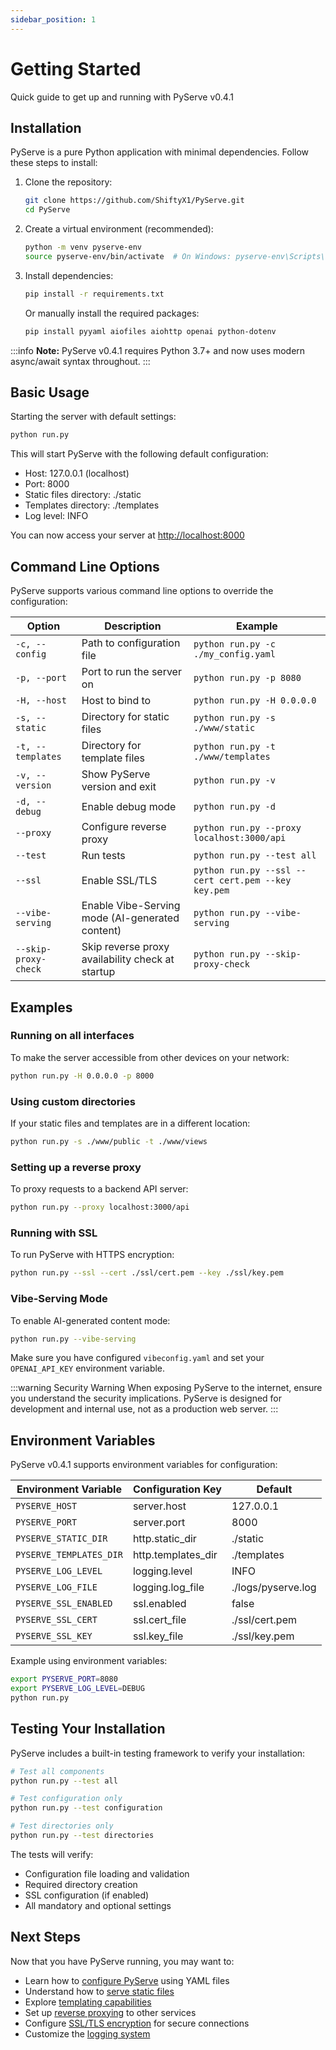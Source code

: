 ```yaml
---
sidebar_position: 1
---
```


# Getting Started

Quick guide to get up and running with PyServe v0.4.1

## Installation

PyServe is a pure Python application with minimal dependencies. Follow these steps to install:

1. Clone the repository:
   ```bash
   git clone https://github.com/ShiftyX1/PyServe.git
   cd PyServe
   ```

2. Create a virtual environment (recommended):
   ```bash
   python -m venv pyserve-env
   source pyserve-env/bin/activate  # On Windows: pyserve-env\Scripts\activate
   ```

3. Install dependencies:
   ```bash
   pip install -r requirements.txt
   ```
   
   Or manually install the required packages:
   ```bash
   pip install pyyaml aiofiles aiohttp openai python-dotenv
   ```

:::info
**Note:** PyServe v0.4.1 requires Python 3.7+ and now uses modern async/await syntax throughout.
:::

## Basic Usage

Starting the server with default settings:

```bash
python run.py
```

This will start PyServe with the following default configuration:
- Host: 127.0.0.1 (localhost)
- Port: 8000
- Static files directory: ./static
- Templates directory: ./templates
- Log level: INFO

You can now access your server at [http://localhost:8000](http://localhost:8000)

## Command Line Options

PyServe supports various command line options to override the configuration:

| Option | Description | Example |
|--------|-------------|---------|
| `-c, --config` | Path to configuration file | `python run.py -c ./my_config.yaml` |
| `-p, --port` | Port to run the server on | `python run.py -p 8080` |
| `-H, --host` | Host to bind to | `python run.py -H 0.0.0.0` |
| `-s, --static` | Directory for static files | `python run.py -s ./www/static` |
| `-t, --templates` | Directory for template files | `python run.py -t ./www/templates` |
| `-v, --version` | Show PyServe version and exit | `python run.py -v` |
| `-d, --debug` | Enable debug mode | `python run.py -d` |
| `--proxy` | Configure reverse proxy | `python run.py --proxy localhost:3000/api` |
| `--test` | Run tests | `python run.py --test all` |
| `--ssl` | Enable SSL/TLS | `python run.py --ssl --cert cert.pem --key key.pem` |
| `--vibe-serving` | Enable Vibe-Serving mode (AI-generated content) | `python run.py --vibe-serving` |
| `--skip-proxy-check` | Skip reverse proxy availability check at startup | `python run.py --skip-proxy-check` |

## Examples

### Running on all interfaces

To make the server accessible from other devices on your network:
```bash
python run.py -H 0.0.0.0 -p 8000
```

### Using custom directories

If your static files and templates are in a different location:
```bash
python run.py -s ./www/public -t ./www/views
```

### Setting up a reverse proxy

To proxy requests to a backend API server:
```bash
python run.py --proxy localhost:3000/api
```

### Running with SSL

To run PyServe with HTTPS encryption:
```bash
python run.py --ssl --cert ./ssl/cert.pem --key ./ssl/key.pem
```

### Vibe-Serving Mode

To enable AI-generated content mode:
```bash
python run.py --vibe-serving
```

Make sure you have configured `vibeconfig.yaml` and set your `OPENAI_API_KEY` environment variable.

:::warning Security Warning
When exposing PyServe to the internet, ensure you understand the security implications. PyServe is designed for development and internal use, not as a production web server.
:::

## Environment Variables

PyServe v0.4.1 supports environment variables for configuration:

| Environment Variable | Configuration Key | Default |
|---------------------|-------------------|---------|
| `PYSERVE_HOST` | server.host | 127.0.0.1 |
| `PYSERVE_PORT` | server.port | 8000 |
| `PYSERVE_STATIC_DIR` | http.static_dir | ./static |
| `PYSERVE_TEMPLATES_DIR` | http.templates_dir | ./templates |
| `PYSERVE_LOG_LEVEL` | logging.level | INFO |
| `PYSERVE_LOG_FILE` | logging.log_file | ./logs/pyserve.log |
| `PYSERVE_SSL_ENABLED` | ssl.enabled | false |
| `PYSERVE_SSL_CERT` | ssl.cert_file | ./ssl/cert.pem |
| `PYSERVE_SSL_KEY` | ssl.key_file | ./ssl/key.pem |

Example using environment variables:
```bash
export PYSERVE_PORT=8080
export PYSERVE_LOG_LEVEL=DEBUG
python run.py
```

## Testing Your Installation

PyServe includes a built-in testing framework to verify your installation:

```bash
# Test all components
python run.py --test all

# Test configuration only
python run.py --test configuration

# Test directories only
python run.py --test directories
```

The tests will verify:
- Configuration file loading and validation
- Required directory creation
- SSL configuration (if enabled)
- All mandatory and optional settings

## Next Steps

Now that you have PyServe running, you may want to:

- Learn how to [configure PyServe](configuration) using YAML files
- Understand how to [serve static files](../core-features/static-files)
- Explore [templating capabilities](../core-features/templates)
- Set up [reverse proxying](../core-features/reverse-proxy) to other services
- Configure [SSL/TLS encryption](../security-and-deployment/secure) for secure connections
- Customize the [logging system](../development-and-monitoring/logging)
